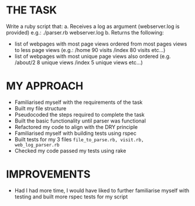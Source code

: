 # THE TASK

Write a ruby script that:
a. Receives a log as argument (webserver.log is provided) e.g.: ./parser.rb webserver.log
b. Returns the following:
  - list of webpages with most page views ordered from most pages views to less page views (e.g.: /home 90 visits /index 80 visits etc...)
  - list of webpages with most unique page views also ordered (e.g. /about/2 8 unique views /index 5 unique views etc...)

# MY APPROACH

- Familiarised myself with the requirements of the task
- Built my file structure
- Pseudocoded the steps required to complete the task
- Built the basic functionality until parser was functional
- Refactored my code to align with the DRY principle
- Familiarised myself with building tests using rspec
- Built tests for my 3 files `file_to_parse.rb, visit.rb, web_log_parser.rb`
- Checked my code passed my tests using rake

# IMPROVEMENTS

- Had I had more time, I would have liked to further familiarise myself with testing and built more rspec tests for my script
